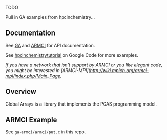 TODO

Pull in GA examples from hpcinchemistry...

## Documentation

See [GA](http://www.emsl.pnl.gov/docs/global/userinterface.shtml) and [ARMCI](http://www.emsl.pnl.gov/docs/parsoft/armci/documentation.htm) for API documentation.

See [hpcinchemistrytutorial](http://code.google.com/p/hpcinchemistrytutorial/) on Google Code for more examples.

_If you have a network that isn't support by ARMCI or you like elegant code, you might be interested in [ARMCI-MPI](http://wiki.mpich.org/armci-mpi/index.php/Main_Page._

## Overview

Global Arrays is a library that implements the PGAS programming model.

## ARMCI Example

See ```ga-armci/armci/put.c``` in this repo.
